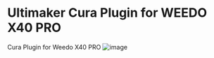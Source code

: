 # Ultimaker Cura Plugin for WEEDO X40 PRO
Cura Plugin for Weedo X40 PRO
![image](http://www.x40-community.org/images/x40/Weedo_X40_PRO_Cura_Plugin-200.png)
